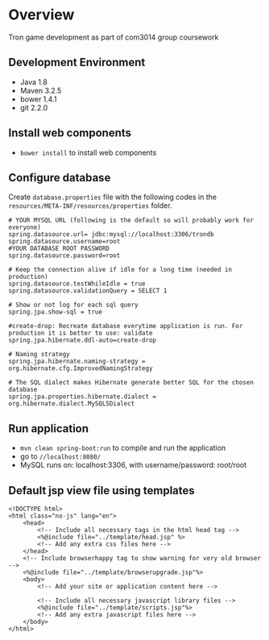 # Overview
Tron game development as part of com3014 group coursework

## Development Environment
* Java 1.8
* Maven 3.2.5
* bower 1.4.1
* git 2.2.0

## Install web components
* ```bower install``` to install web components

## Configure database
Create ```database.properties``` file with the following codes in the ```resources/META-INF/resources/properties``` folder.

    # YOUR MYSQL URL (following is the default so will probably work for everyone)
    spring.datasource.url= jdbc:mysql://localhost:3306/trondb
    spring.datasource.username=root
    #YOUR DATABASE ROOT PASSWORD
    spring.datasource.password=root
    
    # Keep the connection alive if idle for a long time (needed in production)
    spring.datasource.testWhileIdle = true
    spring.datasource.validationQuery = SELECT 1
    
    # Show or not log for each sql query
    spring.jpa.show-sql = true
    
    #create-drop: Recreate database everytime application is run. For production it is better to use: validate
    spring.jpa.hibernate.ddl-auto=create-drop
    
    # Naming strategy
    spring.jpa.hibernate.naming-strategy = org.hibernate.cfg.ImprovedNamingStrategy
    
    # The SQL dialect makes Hibernate generate better SQL for the chosen database
    spring.jpa.properties.hibernate.dialect = org.hibernate.dialect.MySQL5Dialect

## Run application
* ```mvn clean spring-boot:run``` to compile and run the application
* go to ```//localhost:8080/```
* MySQL runs on: localhost:3306, with username/password: root/root

## Default jsp view file using templates
    <!DOCTYPE html>
    <html class="no-js" lang="en">
        <head>
            <!-- Include all necessary tags in the html head tag -->
            <%@include file="../template/head.jsp" %>
            <!-- Add any extra css files here -->
        </head>
        <!-- Include browserhappy tag to show warning for very old browser -->
        <%@include file="../template/browserupgrade.jsp"%>
        <body>
            <!-- Add your site or application content here -->
            
            <!-- Include all necessary javascript library files -->
            <%@include file="../template/scripts.jsp"%>
            <!-- Add any extra javascript files here -->
        </body>
    </html>
